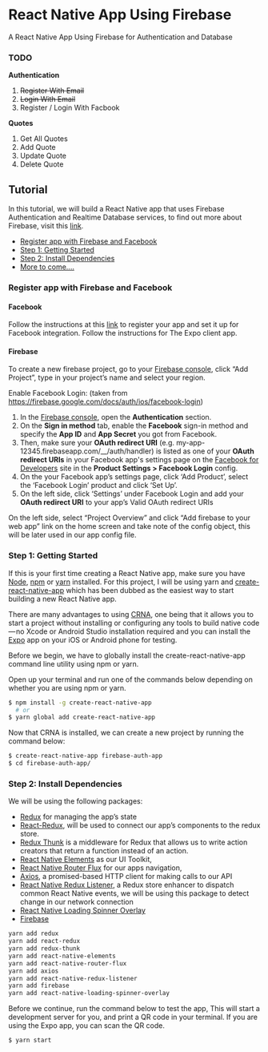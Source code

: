 # React Native App Using Firebase
A React Native App Using Firebase for Authentication and Database

### TODO
**Authentication**
1. ~~Register With Email~~
2. ~~Login With Email~~
3. Register / Login With Facbook
   
**Quotes**
1. Get All Quotes
2. Add Quote
3. Update Quote
4. Delete Quote


## Tutorial
In this tutorial, we will build a React Native app that uses Firebase Authentication and Realtime Database services, to find out more about Firebase, visit this [link](https://firebase.google.com/).
<ul>
  <li><a href="#step0">Register app with Firebase and Facebook</a></li>
  <li><a href="#step1">Step 1: Getting Started</a></li>
  <li><a href="#step2">Step 2: Install Dependencies</a></li>
  <li><a href="#">More to come....</a></li>
</ul>

### Register app with Firebase and Facebook
#### Facebook
Follow the instructions at this [link](https://docs.expo.io/versions/latest/sdk/facebook.html#expofacebookloginwithreadpermissionsasync) to register your app and set it up for Facebook integration. Follow the instructions for The Expo client app.

#### Firebase
To create a new firebase project, go to your [Firebase console](https://console.firebase.google.com/), click “Add Project”, type in your project’s name and select your region.

Enable Facebook Login: (taken from https://firebase.google.com/docs/auth/ios/facebook-login)

1. In the [Firebase console](https://console.firebase.google.com/), open the **Authentication** section.
2. On the **Sign in method** tab, enable the **Facebook** sign-in method and specify the **App ID** and **App Secret** you got from Facebook.
3. Then, make sure your **OAuth redirect URI** (e.g. my-app-12345.firebaseapp.com/__/auth/handler) is listed as one of your **OAuth redirect URIs** in your Facebook app's settings page on the [Facebook for Developers](https://developers.facebook.com/) site in the ****Product Settings > Facebook Login**** config.
4. On the your Facebook app’s settings page, click ‘Add Product’, select the ‘Facebook Login’ product and click ‘Set Up’.
5. On the left side, click ‘Settings’ under Facebook Login and add your **OAuth redirect URI** to your app’s Valid OAuth redirect URIs

On the left side, select “Project Overview” and click “Add firebase to your web app” link on the home screen and take note of the config object, this will be later used in our app config file.


### Step 1: Getting Started
If this is your first time creating a React Native app, make sure you have [Node](https://nodejs.org/en/download/), [npm](https://www.npmjs.com/get-npm) or [yarn](https://yarnpkg.com/lang/en/docs/install/) installed. For this project, I will be using yarn and [create-react-native-app](https://github.com/react-community/create-react-native-app) which has been dubbed as the easiest way to start building a new React Native app.

There are many advantages to using [CRNA](https://github.com/react-community/create-react-native-app), one being that it allows you to start a project without installing or configuring any tools to build native code — no Xcode or Android Studio installation required and you can install the [Expo](https://expo.io/) app on your iOS or Android phone for testing.

Before we begin, we have to globally install the create-react-native-app command line utility using npm or yarn.

Open up your terminal and run one of the commands below depending on whether you are using npm or yarn.

```bash
$ npm install -g create-react-native-app
  # or
$ yarn global add create-react-native-app

```

Now that CRNA is installed, we can create a new project by running the command below:

```bash
$ create-react-native-app firebase-auth-app
$ cd firebase-auth-app/

```

### Step 2: Install Dependencies
We will be using the following packages:
- [Redux](https://github.com/reactjs/redux/) for managing the app’s state
- [React-Redux](https://github.com/reactjs/react-redux), will be used to connect our app’s components to the redux store.
- [Redux Thunk](https://github.com/gaearon/redux-thunk) is a middleware for Redux that allows us to write action creators that return a function instead of an action.
- [React Native Elements](https://github.com/react-native-training/react-native-elements) as our UI Toolkit,
- [React Native Router Flux](https://github.com/aksonov/react-native-router-flux) for our apps navigation,
- [Axios](https://github.com/mzabriskie/axios), a promised-based HTTP client for making calls to our API
- [React Native Redux Listener](https://github.com/line64/react-native-redux-listener), a Redux store enhancer to dispatch common React Native events, we will be using this package to detect change in our network connection
- [React Native Loading Spinner Overlay](https://github.com/joinspontaneous/react-native-loading-spinner-overlay)
- [Firebase](https://firebase.google.com/)

```bash
yarn add redux
yarn add react-redux 
yarn add redux-thunk 
yarn add react-native-elements
yarn add react-native-router-flux
yarn add axios
yarn add react-native-redux-listener
yarn add firebase
yarn add react-native-loading-spinner-overlay
```

Before we continue, run the command below to test the app, This will start a development server for you, and print a QR code in your terminal. If you are using the Expo app, you can scan the QR code.

```bash
$ yarn start
```